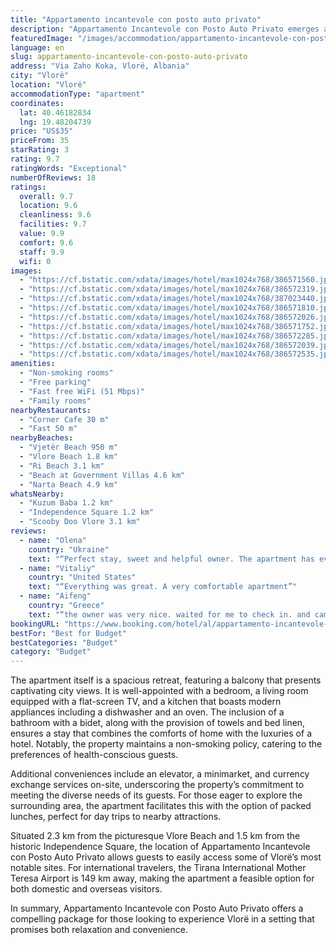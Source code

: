 ```yaml
---
title: "Appartamento incantevole con posto auto privato"
description: "Appartamento Incantevole con Posto Auto Privato emerges as a prime choice for travelers seeking a blend of comfort and convenience in Vlorë."
featuredImage: "/images/accommodation/appartamento-incantevole-con-posto-auto-privato-386571560.jpg"
language: en
slug: appartamento-incantevole-con-posto-auto-privato
address: "Via Zaho Koka, Vlorë, Albania"
city: "Vlorë"
location: "Vlorë"
accommodationType: "apartment"
coordinates:
  lat: 40.46182834
  lng: 19.48204739
price: "US$35"
priceFrom: 35
starRating: 3
rating: 9.7
ratingWords: "Exceptional"
numberOfReviews: 18
ratings:
  overall: 9.7
  location: 9.6
  cleanliness: 9.6
  facilities: 9.7
  value: 9.9
  comfort: 9.6
  staff: 9.9
  wifi: 0
images:
  - "https://cf.bstatic.com/xdata/images/hotel/max1024x768/386571560.jpg?k=0669d13c93aee9618cfd2030a5ea15b06dbdfff854b086203a033311cb91b9a5&o=&hp=1"
  - "https://cf.bstatic.com/xdata/images/hotel/max1024x768/386572319.jpg?k=6771a261d2002986576dda22e4920394632806541007440d5481d25ed56669d0&o=&hp=1"
  - "https://cf.bstatic.com/xdata/images/hotel/max1024x768/387023440.jpg?k=500e1303d16dcb61af4b35315b1ecf6691a23bcdd90adf11cf059bacc7f49d29&o=&hp=1"
  - "https://cf.bstatic.com/xdata/images/hotel/max1024x768/386571810.jpg?k=3e1fd6ca98ed92a0bfa82ff7a4d984daa8a451dd118f100ad6a70d965f84953c&o=&hp=1"
  - "https://cf.bstatic.com/xdata/images/hotel/max1024x768/386572026.jpg?k=16ac196ba610966eb9abc3c6e990662381b06d4fa1ea6a7577842f254840689b&o=&hp=1"
  - "https://cf.bstatic.com/xdata/images/hotel/max1024x768/386571752.jpg?k=8ecc6900f6f9a567665569ad4f74e9e59b10b559094dcb2d2721063395a3a94c&o=&hp=1"
  - "https://cf.bstatic.com/xdata/images/hotel/max1024x768/386572285.jpg?k=e382205f848ac4d501585ec19ce79e0933f3e06117f9025eb86968aa229a3efd&o=&hp=1"
  - "https://cf.bstatic.com/xdata/images/hotel/max1024x768/386572039.jpg?k=6395f6d1a535662b8eeabee1b07743d9c898d2e612a9fdb62c740a2c019f729c&o=&hp=1"
  - "https://cf.bstatic.com/xdata/images/hotel/max1024x768/386572535.jpg?k=3c7e0a3ada017f501038073f18d156b03391c2fe06f88eb8ce0663f789d1918c&o=&hp=1"
amenities:
  - "Non-smoking rooms"
  - "Free parking"
  - "Fast free WiFi (51 Mbps)"
  - "Family rooms"
nearbyRestaurants:
  - "Corner Cafe 30 m"
  - "Fast 50 m"
nearbyBeaches:
  - "Vjetër Beach 950 m"
  - "Vlore Beach 1.8 km"
  - "Ri Beach 3.1 km"
  - "Beach at Government Villas 4.6 km"
  - "Narta Beach 4.9 km"
whatsNearby:
  - "Kuzum Baba 1.2 km"
  - "Independence Square 1.2 km"
  - "Scooby Doo Vlore 3.1 km"
reviews:
  - name: "Olena"
    country: "Ukraine"
    text: "“Perfect stay, sweet and helpful owner. The apartment has everything you need. Nearby all shops and markets you may need. The sea is 20 minutes walking. Recommend!”"
  - name: "Vitaliy"
    country: "United States"
    text: "“Everything was great. A very comfortable apartment”"
  - name: "Aifeng"
    country: "Greece"
    text: "“the owner was very nice. waited for me to check in. and came early in the morning also waited for me to checking out. The apartment was amazing, equipped with everything you needed. clean, and large rooms. would love to come again and recommend to...”"
bookingURL: "https://www.booking.com/hotel/al/appartamento-incantevole-con-posto-auto-privato.en-gb.html?aid=8035640"
bestFor: "Best for Budget"
bestCategories: "Budget"
category: "Budget"
---
```


The apartment itself is a spacious retreat, featuring a balcony that presents captivating city views. It is well-appointed with a bedroom, a living room equipped with a flat-screen TV, and a kitchen that boasts modern appliances including a dishwasher and an oven. The inclusion of a bathroom with a bidet, along with the provision of towels and bed linen, ensures a stay that combines the comforts of home with the luxuries of a hotel. Notably, the property maintains a non-smoking policy, catering to the preferences of health-conscious guests.

Additional conveniences include an elevator, a minimarket, and currency exchange services on-site, underscoring the property’s commitment to meeting the diverse needs of its guests. For those eager to explore the surrounding area, the apartment facilitates this with the option of packed lunches, perfect for day trips to nearby attractions.

Situated 2.3 km from the picturesque Vlore Beach and 1.5 km from the historic Independence Square, the location of Appartamento Incantevole con Posto Auto Privato allows guests to easily access some of Vlorë’s most notable sites. For international travelers, the Tirana International Mother Teresa Airport is 149 km away, making the apartment a feasible option for both domestic and overseas visitors.

In summary, Appartamento Incantevole con Posto Auto Privato offers a compelling package for those looking to experience Vlorë in a setting that promises both relaxation and convenience.